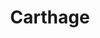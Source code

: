 ---
codehost: https://github.com/Carthage/Carthage
logohandle: github_carthage
sort: carthage
title: Carthage
website: https://github.com/Carthage/Carthage
---